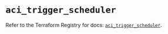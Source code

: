 # `aci_trigger_scheduler`

Refer to the Terraform Registry for docs: [`aci_trigger_scheduler`](https://registry.terraform.io/providers/ciscodevnet/aci/2.17.0/docs/resources/trigger_scheduler).
